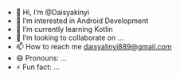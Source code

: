 - 👋 Hi, I’m @Daisyakinyi
- 👀 I’m interested in Android Development
- 🌱 I’m currently learning Kotlin
- 💞️ I’m looking to collaborate on ...
- 📫 How to reach me daisyalinyi889@gmail.com
- 😄 Pronouns: ...
- ⚡ Fun fact: ...

<!---
Daisyakinyi889/Daisyakinyi889 is a ✨ special ✨ repository because its `README.md` (this file) appears on your GitHub profile.
You can click the Preview link to take a look at your changes.
--->
